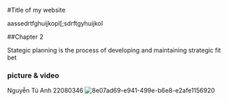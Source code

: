 
#Title of my website

aassedrtfghuijkopl[;sdrftgyhuijkol

##Chapter 2

Stategic planning is the process of developing and maintaining strategic fit bet

### picture & video 
Nguyễn Tú Anh 22080346
![8e07ad69-e941-499e-b6e8-e2afe1156920](https://github.com/user-attachments/assets/bd940724-8dd4-4ef4-8071-7f64f9cd205a)
